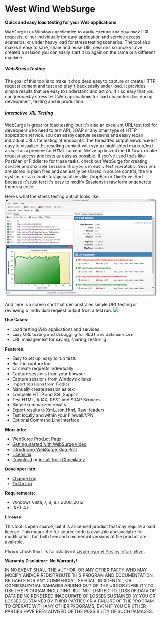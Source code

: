 # West Wind WebSurge
**Quick and easy load testing for your Web applications**

WebSurge is a Windows application to easily capture and play back URL requests, either individually for easy application and service access scenarios, or under heavy load for stress testing scenarios. The tool also makes it easy to save, share and reuse URL sessions so once you've created a session you can easily start it up again on the same or a different machine. 

##### Web Stress Testing
The goal of this tool is to make it drop dead easy to capture or create HTTP request content and test and play it back easily under load. It provides simple results that are easy to understand and act on. It's so easy that you can *frequently* stress test Web applications for load  characteristics during development, testing and in production.

##### Interactive URL Testing
WebSurge is great for load testing, but it's also an excellent URL test tool for developers who need to test API, SOAP or any other type of HTTP application service. You can easily capture sessions and easily recall individual URLs for testing of endpoints. The formatted output views make it easy to visualize the resulting contact with syntax highlighted markup/text as well as a preview for HTML content. We've optimized the UI flow to make request access and tests as easy as possible.  If you've used tools like PostMan or Fiddler to for these tasks, check out WebSurge for creating savable and sharable sessions that you can easily test repeatably. Sessions are stored in plain files and can easily be shared in source control, the file system, or via cloud storage solutions like DropBox or OneDrive. And because it's just text it's easy to modify Sessions in raw form or generate them via code.

Here's what the stress testing output looks like:
<img src="Screenshot.png" />

And here is a screen shot that demonstrates simple URL testing or reviewing
of individual request output from a test run.
<img src="http://west-wind.com/websurge/Images/WebSurge_RequestDisplay.png" />

**Use Cases:**

* Load testing Web applications and services
* Easy URL testing and debugging for REST and data services
* URL management for saving, sharing, restoring

**Features:**

* Easy to set up, easy to run tests
* Built-in capture tool
* Or create requests individually
* Capture sessions from your browser
* Capture sessions from Windows clients
* Import sessions from Fiddler
* Manually create session as text
* Complete HTTP and SSL Support
* Test HTML, AJAX, REST and SOAP Services
* Simple summarized results
* Export results to Xml,Json,Html, Raw Headers
* Test locally and within your Firewall/VPN
* Optional Command Line Interface


**More info:**

* [WebSurge Product Page](http://west-wind.com/websurge/)
* [Getting started with WebSurge Video](https://www.youtube.com/watch?v=TSfWYcr6q5o)
* [Introducing WebSurge Blog Post](http://weblog.west-wind.com/posts/2014/Jul/15/West-Wind-WebSurge-an-easy-way-to-Load-Test-Web-Applications)
* [Licensing](http://west-wind.com/websurge/pricing.aspx)
* [Download](http://www.west-wind.com/files/WebSurgeSetup.zip) or
  [install from Chocolatey](http://chocolatey.org/packages/WestwindWebSurge)

**Developer Info:**

* [Change Log](ChangeLog.md)
* [To Do List](ToDo.md)

**Requirements:**

* Windows Vista, 7, 8, 8.1, 2008, 2012
* .NET 4.5

**License:**

This tool is open source, but it is a licensed product that may require a paid license. 
This means the full source code is available and available for modification,
but both free and commercial versions of the product are available.

Please check this link for additional
[Licensing and Pricing information](http://west-wind.com/websurge/pricing.aspx).

**Warranty Disclaimer: No Warranty!**

IN NO EVENT SHALL THE AUTHOR, OR ANY OTHER PARTY WHO MAY MODIFY AND/OR REDISTRIBUTE 
THIS PROGRAM AND DOCUMENTATION, BE LIABLE FOR ANY COMMERCIAL, SPECIAL, INCIDENTAL, OR 
CONSEQUENTIAL DAMAGES ARISING OUT OF THE USE OR INABILITY TO USE THE PROGRAM INCLUDING, 
BUT NOT LIMITED TO, LOSS OF DATA OR DATA BEING RENDERED INACCURATE OR LOSSES SUSTAINED 
BY YOU OR LOSSES SUSTAINED BY THIRD PARTIES OR A FAILURE OF THE PROGRAM TO OPERATE WITH 
ANY OTHER PROGRAMS, EVEN IF YOU OR OTHER PARTIES HAVE BEEN ADVISED OF THE POSSIBILITY 
OF SUCH DAMAGES.
